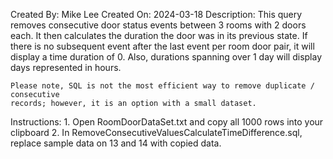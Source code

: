 Created By: Mike Lee
Created On: 2024-03-18
Description:
	This query removes consecutive door status events between 3 rooms with 2 doors each.
	It then calculates the duration the door was in its previous state. If there is no 
	subsequent event after the last event per room door pair, it will display a time 
	duration of 0. Also, durations spanning over 1 day will display days represented in 
	hours.

	Please note, SQL is not the most efficient way to remove duplicate / consecutive 
	records; however, it is an option with a small dataset.

Instructions:
	1. Open RoomDoorDataSet.txt and copy all 1000 rows into your clipboard
	2. In RemoveConsecutiveValuesCalculateTimeDifference.sql, replace sample
	   data on 13 and 14 with copied data.